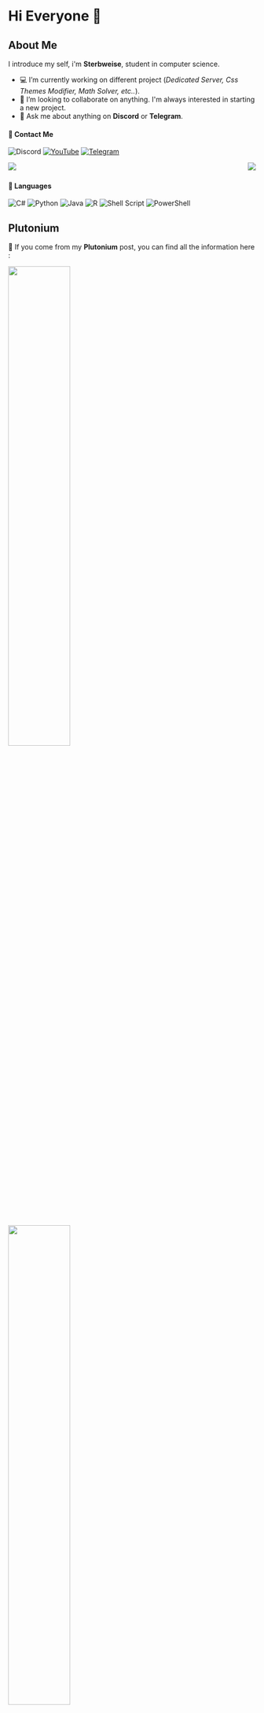 # Hi Everyone 👋
## About Me
I introduce my self, i'm **Sterbweise**, student in computer science.

+ 💻 I’m currently working on different project (*Dedicated Server, Css Themes Modifier, Math Solver, etc..*).
+ 👥 I’m looking to collaborate on anything. I'm always interested in starting a new project.
+ 💬 Ask me about anything on **Discord** or **Telegram**.

#### 🔸 Contact Me

![Discord](https://img.shields.io/badge/Killian%232101-%237289DA.svg?style=for-the-badge&logo=discord&logoColor=white)
[![YouTube](https://img.shields.io/badge/YouTube-%23FF0000.svg?style=for-the-badge&logo=YouTube&logoColor=white)](https://www.youtube.com/channel/UCRWfp6bi0-wlhaRe2YQ2dwQ)
[![Telegram](https://img.shields.io/badge/Telegram-2CA5E0?style=for-the-badge&logo=telegram&logoColor=white)](https://t.me/user556612)

<div style="width:100%;">
    <img src="https://github-readme-stats.vercel.app/api?username=Minami-xan&show_icons=true&theme=onedark&border_color=614f4b&custom_title=My%20GitHub%20Stats&include_all_commits=true">
    &nbsp;&nbsp;
    <img style="float:right;" src="https://github-readme-stats.vercel.app/api/top-langs/?username=Minami-xan&layout=default&theme=onedark&border_color=614f4b&langs_count=5">
</div>


#### 🔹 Languages
![C#](https://img.shields.io/badge/c%23-%23239120.svg?style=for-the-badge&logo=c-sharp&logoColor=white)
![Python](https://img.shields.io/badge/python-3670A0?style=for-the-badge&logo=python&logoColor=ffdd54)
![Java](https://img.shields.io/badge/java-%23ED8B00.svg?style=for-the-badge&logo=java&logoColor=white)
![R](https://img.shields.io/badge/r-%23276DC3.svg?style=for-the-badge&logo=r&logoColor=white)
![Shell Script](https://img.shields.io/badge/shell_script-%23121011.svg?style=for-the-badge&logo=gnu-bash&logoColor=white)
![PowerShell](https://img.shields.io/badge/PowerShell-%235391FE.svg?style=for-the-badge&logo=powershell&logoColor=white)

## Plutonium
📌 If you come from my **Plutonium** post, you can find all the information here :
<p>
    <a href="https://github.com/Minami-xan/T5Server"><img src="https://github-readme-stats.vercel.app/api/pin/?username=Minami-xan&repo=T5Server&theme=onedark&border_color=614f4b" style="width:50%"></a>
    &nbsp;&nbsp;
    <a href="https://github.com/Minami-xan/T6Server"><img src="https://github-readme-stats.vercel.app/api/pin/?username=Minami-xan&repo=T6Server&theme=onedark&border_color=614f4b" style="width:50%"></a>
</p>

+ <a href="http://cod.minamiserver.xyz/" target="_blank" rel="noopener">⚛️ **Plutonium Game Server** ⚛️</a>